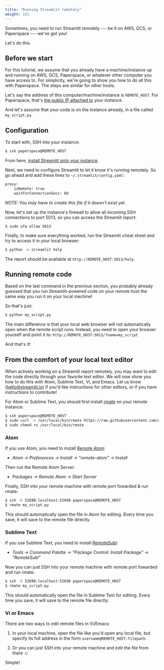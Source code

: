 ```yaml
---
title: "Running Streamlit remotely"
weight: 101
---
```


Sometimes, you need to run Streamlit remotely --- be it on AWS, GCS, or
Paperspace --- we've got you! 

Let's do this.

## Before we start

For this tutorial, we assume that you already have a machine/instance up and
running on AWS, GCS, Paperspace, or whatever other computer you have access to.
For simplicity, we're going to show you how to do all this with Paperspace. The
steps are similar for other hosts.

Let's say the address of this computer/machine/instance is `REMOTE_HOST`. For
Paperspace, that's [the public IP attached
to](https://paperspace.zendesk.com/hc/en-us/articles/236362888-Public-IPs#%E2%80%9Cassign%E2%80%9D)
your instance.

And let's assume that your code is on the instance already, in a file called
`my_script.py`.

## Configuration

To start with, SSH into your instance: 

```bash
$ ssh paperspace@REMOTE_HOST
```

From here, [install Streamlit onto your instance](/docs/installation/).

Next, we need to configure Streamlit to let it know it's running remotely.
So go ahead and add these lines to `~/.streamlit/config.yaml`:

```bash
proxy:
    isRemote: true
    waitForConnectionSecs: 60
```

_NOTE: You may have to create this file if it doesn't exist yet._

Now, let's set up the instance's firewall to allow all incoming SSH connections
to port 5013, so you can access the Streamlit report: 

```
$ sudo ufw allow 5013
```

Finally, to make sure everything worked, run the Streamlit cheat sheet and try
to access it in your local browser:

```bash
$ python -m streamlit help
```

The report should be available at `http://REMOTE_HOST:5013/help`


## Running remote code

Based on the last command in the previous section, you probably already guessed
that you run Streamlit-powered code on your remote host the same way you run it
on your local machine!

So that's just:

```bash
$ python my_script.py
```

The main difference is that your local web browser will not automatically open
when the remote script runs. Instead, you need to open your browser yourself
and point it to: `http://REMOTE_HOST:5013/?name=my_script`

And that's it!


## From the comfort of your local text editor

When actively working on a Streamlit report remotely, you may want to
edit the code directly through your favorite text editor. We will now show you
how to do this with Atom, Sublime Text, Vi, and Emacs. Let us know
(<hello@streamlit.io>) if you'd like instructions for other editors, or if
you have instructions to contribute!

For Atom or Sublime Text, you should first install
[rmate](https://github.com/textmate/rmate) on your remote instance:

```bash
$ ssh paperspace@REMOTE_HOST
$ sudo curl -o /usr/local/bin/rmate https://raw.githubusercontent.com/aurora/rmate/master/rmate
$ sudo chmod +x /usr/local/bin/rmate
```

### Atom 

If you use Atom, you need to install [Remote
Atom](https://atom.io/packages/remote-atom):

* _Atom → Preferences → Install → "remote-atom" → Install_

Then run the Remote Atom Server:

* _Packages → Remote Atom → Start Server_

Finally, SSH into your remote machine with remote port fowarded & run rmate:

```bash
$ ssh -R 52698:localhost:52698 paperspace@REMOTE_HOST
$ rmate my_script.py
```

This should automatically open the file in Atom for editing. Every time you
save, it will save to the remote file directly.


### Sublime Text

If you use Sublime Text, you need to install
[RemoteSubl](https://github.com/randy3k/RemoteSubl):

* _Tools → Command Palette → "Package Control: Install Package" → "RemoteSubl"_

Now you can just SSH into your remote machine with remote port fowarded and run
rmate:

```bash
$ ssh -R 52698:localhost:52698 paperspace@REMOTE_HOST
$ rmate my_script.py
```

This should automatically open the file in Sublime Text for editing. Every time
you save, it will save to the remote file directly.


### Vi or Emacs

There are two ways to edit remote files in Vi/Emacs:

1. In your local machine, open the file like you'd open any local file, but
   specify its full address in the form `username@REMOTE_HOST:filepath`.

2. Or you can just SSH into your remote machine and edit the file from there ☺

Simple!
